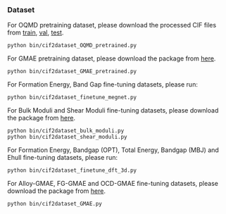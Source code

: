 ### Dataset 

For OQMD pretraining dataset, please download the processed CIF files from [train](https://zenodo.org/records/10642388/files/cifs_v1_train.pkl.gz),  [val](https://zenodo.org/records/10642388/files/cifs_v1_val.pkl.gz),  [test](https://zenodo.org/records/10642388/files/cifs_v1_tset.pkl.gz). 

```
python bin/cif2dataset_OQMD_pretrained.py
```

For GMAE pretraining dataset, please download the package from [here](https://zenodo.org/records/12104162).

```
python bin/cif2dataset_GMAE_pretrained.py
```

For Formation Energy, Band Gap fine-tuning datasets, please run:

```
python bin/cif2dataset_finetune_megnet.py
```

For Bulk Moduli and Shear Moduli fine-tuning datasets, please download the package from [here](https://figshare.com/projects/Bulk_and_shear_datasets/165430).

```
python bin/cif2dataset_bulk_moduli.py
python bin/cif2dataset_shear_moduli.py
```

For Formation Energy, Bandgap (OPT), Total Energy, Bandgap (MBJ) and Ehull fine-tuning datasets, please run:

```
python bin/cif2dataset_finetune_dft_3d.py
```

For Alloy-GMAE, FG-GMAE and OCD-GMAE fine-tuning datasets, please download the package from [here](https://zenodo.org/records/12104162).

```
python bin/cif2dataset_GMAE.py
```
